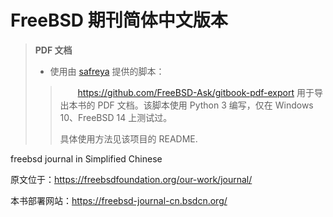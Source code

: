 # FreeBSD 期刊简体中文版本

> **PDF 文档**
>
> - 使用由 [safreya](https://github.com/safreya) 提供的脚本：
>   
>> 　　<https://github.com/FreeBSD-Ask/gitbook-pdf-export> 用于导出本书的 PDF 文档。该脚本使用 Python 3 编写，仅在 Windows 10、FreeBSD 14 上测试过。
>> 
>> 具体使用方法见该项目的 README.

freebsd journal in Simplified Chinese

原文位于：<https://freebsdfoundation.org/our-work/journal/>

本书部署网站：<https://freebsd-journal-cn.bsdcn.org/>

